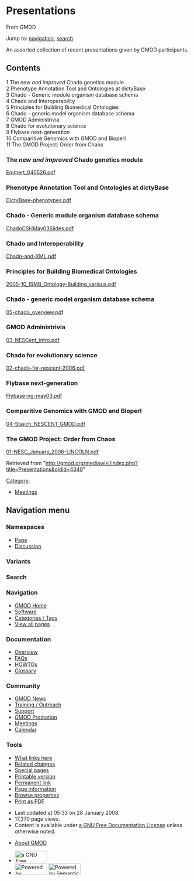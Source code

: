 <div id="mw-page-base" class="noprint">

</div>

<div id="mw-head-base" class="noprint">

</div>

<div id="content" class="mw-body" role="main">

<span id="top"></span>

<div id="mw-js-message" style="display:none;">

</div>



# <span dir="auto">Presentations</span>

<div id="bodyContent">

<div id="siteSub">

From GMOD

</div>

<div id="contentSub">

</div>

<div id="jump-to-nav" class="mw-jump">

Jump to: [navigation](#mw-navigation), [search](#p-search)

</div>

<div id="mw-content-text" class="mw-content-ltr" lang="en" dir="ltr">

An assorted collection of recent presentations given by GMOD
participants.

<div id="toc" class="toc">

<div id="toctitle">

## Contents

</div>

- [<span class="tocnumber">1</span> <span class="toctext">The *new and
  improved* Chado genetics
  module</span>](#The_new_and_improved_Chado_genetics_module)
- [<span class="tocnumber">2</span> <span class="toctext">Phenotype
  Annotation Tool and Ontologies at
  dictyBase</span>](#Phenotype_Annotation_Tool_and_Ontologies_at_dictyBase)
- [<span class="tocnumber">3</span> <span class="toctext">Chado -
  Generic module organism database
  schema</span>](#Chado_-_Generic_module_organism_database_schema)
- [<span class="tocnumber">4</span> <span class="toctext">Chado and
  Interoperability</span>](#Chado_and_Interoperability)
- [<span class="tocnumber">5</span> <span class="toctext">Principles for
  Building Biomedical
  Ontologies</span>](#Principles_for_Building_Biomedical_Ontologies)
- [<span class="tocnumber">6</span> <span class="toctext">Chado -
  generic model organism database
  schema</span>](#Chado_-_generic_model_organism_database_schema)
- [<span class="tocnumber">7</span> <span class="toctext">GMOD
  Administrivia</span>](#GMOD_Administrivia)
- [<span class="tocnumber">8</span> <span class="toctext">Chado for
  evolutionary science</span>](#Chado_for_evolutionary_science)
- [<span class="tocnumber">9</span> <span class="toctext">Flybase
  next-generation</span>](#Flybase_next-generation)
- [<span class="tocnumber">10</span> <span class="toctext">Comparitive
  Genomics with GMOD and
  Bioperl</span>](#Comparitive_Genomics_with_GMOD_and_Bioperl)
- [<span class="tocnumber">11</span> <span class="toctext">The GMOD
  Project: Order from Chaos</span>](#The_GMOD_Project:_Order_from_Chaos)

</div>

### <span id="The_new_and_improved_Chado_genetics_module" class="mw-headline">The *new and improved* Chado genetics module</span>

<a href="../mediawiki/images/5/5c/Emmert_040526.pdf" class="internal"
title="Emmert 040526.pdf">Emmert_040526.pdf</a>

### <span id="Phenotype_Annotation_Tool_and_Ontologies_at_dictyBase" class="mw-headline">Phenotype Annotation Tool and Ontologies at dictyBase</span>

<a href="../mediawiki/images/0/05/DictyBase-phenotypes.pdf"
class="internal"
title="DictyBase-phenotypes.pdf">DictyBase-phenotypes.pdf</a>

### <span id="Chado_-_Generic_module_organism_database_schema" class="mw-headline">Chado - Generic module organism database schema</span>

<a href="../mediawiki/images/6/62/ChadoCSHMay03Slides.pdf"
class="internal"
title="ChadoCSHMay03Slides.pdf">ChadoCSHMay03Slides.pdf</a>

### <span id="Chado_and_Interoperability" class="mw-headline">Chado and Interoperability</span>

<a href="../mediawiki/images/e/eb/Chado-and-XML.pdf" class="internal"
title="Chado-and-XML.pdf">Chado-and-XML.pdf</a>

### <span id="Principles_for_Building_Biomedical_Ontologies" class="mw-headline">Principles for Building Biomedical Ontologies</span>

<a
href="../mediawiki/images/4/44/2005-10_ISMB_Ontology-Building_various.pdf"
class="internal"
title="2005-10 ISMB Ontology-Building various.pdf">2005-10_ISMB_Ontology-Building_various.pdf</a>

### <span id="Chado_-_generic_model_organism_database_schema" class="mw-headline">Chado - generic model organism database schema</span>

<a href="../mediawiki/images/f/f8/05-chado_overview.pdf"
class="internal" title="05-chado overview.pdf">05-chado_overview.pdf</a>

### <span id="GMOD_Administrivia" class="mw-headline">GMOD Administrivia</span>

<a href="../mediawiki/images/c/cb/03-NESCent_intro.pdf" class="internal"
title="03-NESCent intro.pdf">03-NESCent_intro.pdf</a>

### <span id="Chado_for_evolutionary_science" class="mw-headline">Chado for evolutionary science</span>

<a href="../mediawiki/images/6/6b/02-chado-for-nescent-2006.pdf"
class="internal"
title="02-chado-for-nescent-2006.pdf">02-chado-for-nescent-2006.pdf</a>

### <span id="Flybase_next-generation" class="mw-headline">Flybase next-generation</span>

<a href="../mediawiki/images/5/5b/Flybase-ng-may03.pdf" class="internal"
title="Flybase-ng-may03.pdf">Flybase-ng-may03.pdf</a>

### <span id="Comparitive_Genomics_with_GMOD_and_Bioperl" class="mw-headline">Comparitive Genomics with GMOD and Bioperl</span>

<a href="../mediawiki/images/6/61/04-Stajich_NESCENT_GMOD.pdf"
class="internal"
title="04-Stajich NESCENT GMOD.pdf">04-Stajich_NESCENT_GMOD.pdf</a>

### <span id="The_GMOD_Project:_Order_from_Chaos" class="mw-headline">The GMOD Project: Order from Chaos</span>

<a href="../mediawiki/images/e/e4/01-NESC_January_2006-LINCOLN.pdf"
class="internal"
title="01-NESC January 2006-LINCOLN.pdf">01-NESC_January_2006-LINCOLN.pdf</a>

</div>

<div class="printfooter">

Retrieved from
"<http://gmod.org/mediawiki/index.php?title=Presentations&oldid=4340>"

</div>

<div id="catlinks" class="catlinks">

<div id="mw-normal-catlinks" class="mw-normal-catlinks">

[Category](Special:Categories "Special:Categories"):

- [Meetings](Category:Meetings "Category:Meetings")

</div>

</div>

<div class="visualClear">

</div>

</div>

</div>

<div id="mw-navigation">

## Navigation menu

<div id="mw-head">



<div id="left-navigation">

<div id="p-namespaces" class="vectorTabs" role="navigation"
aria-labelledby="p-namespaces-label">

### Namespaces

- <span id="ca-nstab-main"><a href="Presentations" accesskey="c"
  title="View the content page [c]">Page</a></span>
- <span id="ca-talk"><a
  href="http://gmod.org/mediawiki/index.php?title=Talk:Presentations&amp;action=edit&amp;redlink=1"
  accesskey="t"
  title="Discussion about the content page [t]">Discussion</a></span>

</div>

<div id="p-variants" class="vectorMenu emptyPortlet" role="navigation"
aria-labelledby="p-variants-label">

### 

### Variants[](#)

<div class="menu">

</div>

</div>

</div>

<div id="right-navigation">





</div>

<div id="p-search" role="search">

### Search

<div id="simpleSearch">

</div>

</div>

</div>

</div>

<div id="mw-panel">

<div id="p-logo" role="banner">

<a href="Main_Page"
style="background-image: url(../images/GMOD-cogs.png);"
title="Visit the main page"></a>

</div>

<div id="p-Navigation" class="portal" role="navigation"
aria-labelledby="p-Navigation-label">

### Navigation

<div class="body">

- <span id="n-GMOD-Home">[GMOD Home](Main_Page)</span>
- <span id="n-Software">[Software](GMOD_Components)</span>
- <span id="n-Categories-.2F-Tags">[Categories /
  Tags](Categories)</span>
- <span id="n-View-all-pages">[View all pages](Special:AllPages)</span>

</div>

</div>

<div id="p-Documentation" class="portal" role="navigation"
aria-labelledby="p-Documentation-label">

### Documentation

<div class="body">

- <span id="n-Overview">[Overview](Overview)</span>
- <span id="n-FAQs">[FAQs](Category:FAQ)</span>
- <span id="n-HOWTOs">[HOWTOs](Category:HOWTO)</span>
- <span id="n-Glossary">[Glossary](Glossary)</span>

</div>

</div>

<div id="p-Community" class="portal" role="navigation"
aria-labelledby="p-Community-label">

### Community

<div class="body">

- <span id="n-GMOD-News">[GMOD News](GMOD_News)</span>
- <span id="n-Training-.2F-Outreach">[Training /
  Outreach](Training_and_Outreach)</span>
- <span id="n-Support">[Support](Support)</span>
- <span id="n-GMOD-Promotion">[GMOD Promotion](GMOD_Promotion)</span>
- <span id="n-Meetings">[Meetings](Meetings)</span>
- <span id="n-Calendar">[Calendar](Calendar)</span>

</div>

</div>

<div id="p-tb" class="portal" role="navigation"
aria-labelledby="p-tb-label">

### Tools

<div class="body">

- <span id="t-whatlinkshere"><a href="Special:WhatLinksHere/Presentations" accesskey="j"
  title="A list of all wiki pages that link here [j]">What links here</a></span>
- <span id="t-recentchangeslinked"><a href="Special:RecentChangesLinked/Presentations" accesskey="k"
  title="Recent changes in pages linked from this page [k]">Related
  changes</a></span>
- <span id="t-specialpages"><a href="Special:SpecialPages" accesskey="q"
  title="A list of all special pages [q]">Special pages</a></span>
- <span id="t-print"><a
  href="http://gmod.org/mediawiki/index.php?title=Presentations&amp;printable=yes"
  rel="alternate" accesskey="p"
  title="Printable version of this page [p]">Printable version</a></span>
- <span id="t-permalink">[Permanent
  link](http://gmod.org/mediawiki/index.php?title=Presentations&oldid=4340 "Permanent link to this revision of the page")</span>
- <span id="t-info">[Page
  information](http://gmod.org/mediawiki/index.php?title=Presentations&action=info)</span>
- <span id="t-smwbrowselink"><a href="Special:Browse/Presentations" rel="smw-browse">Browse
  properties</a></span>
- <span id="t-pdf">[Print as
  PDF](http://gmod.org/mediawiki/index.php?title=Special:PdfPrint&page=Presentations)</span>

</div>

</div>

</div>

</div>

<div id="footer" role="contentinfo">

- <span id="footer-info-lastmod">Last updated at 05:33 on 28 January
  2008.</span>
- <span id="footer-info-viewcount">17,370 page views.</span>
- <span id="footer-info-copyright">Content is available under
  <a href="http://www.gnu.org/licenses/fdl-1.3.html" class="external"
  rel="nofollow">a GNU Free Documentation License</a> unless otherwise
  noted.</span>

<!-- -->

- <span id="footer-places-about">[About
  GMOD](GMOD:About "GMOD:About")</span>

<!-- -->

- <span id="footer-copyrightico">[<img src="http://www.gnu.org/graphics/gfdl-logo-small.png" width="88"
  height="31" alt="a GNU Free Documentation License" />](http://www.gnu.org/licenses/fdl-1.3.html)</span>
- <span id="footer-poweredbyico">[<img
  src="../mediawiki/skins/common/images/poweredby_mediawiki_88x31.png"
  width="88" height="31" alt="Powered by MediaWiki" />](http://www.mediawiki.org/)
  [<img
  src="../mediawiki/extensions/SemanticMediaWiki/resources/images/smw_button.png"
  width="88" height="31" alt="Powered by Semantic MediaWiki" />](https://www.semantic-mediawiki.org/wiki/Semantic_MediaWiki)</span>

<div style="clear:both">

</div>

</div>

